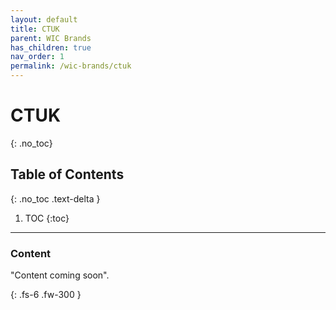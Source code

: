 ```yaml
---
layout: default
title: CTUK
parent: WIC Brands
has_children: true
nav_order: 1
permalink: /wic-brands/ctuk
---
```


# CTUK
{: .no_toc}

## Table of Contents
{: .no_toc .text-delta }

1. TOC
{:toc}
---

### Content
"Content coming soon".


{: .fs-6 .fw-300 }
